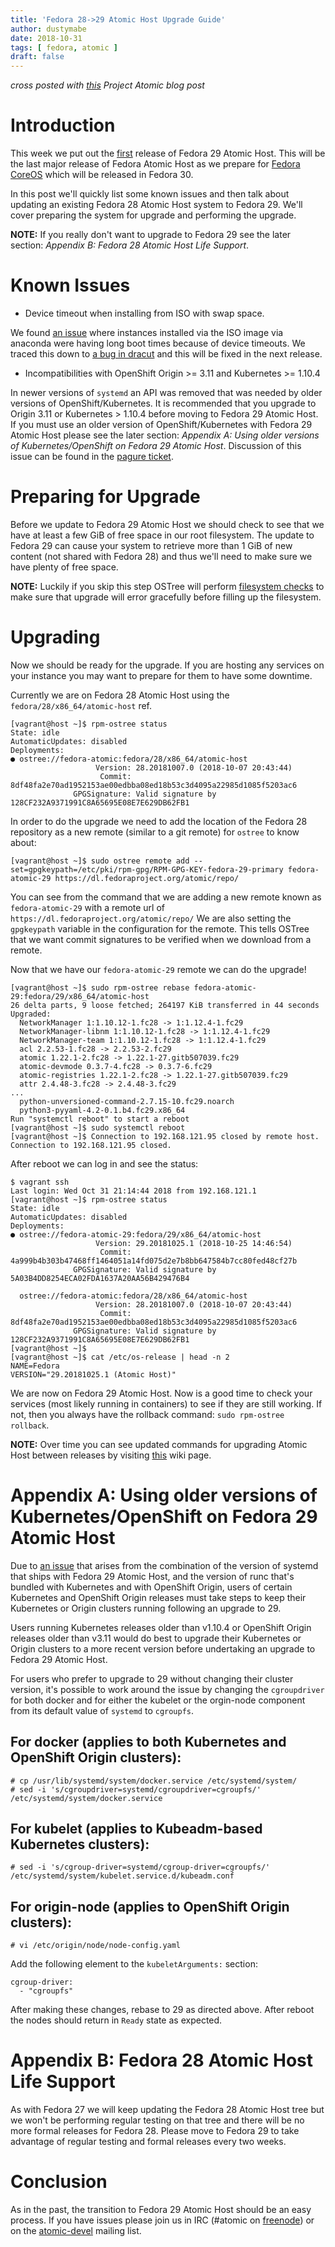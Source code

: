 ```yaml
---
title: 'Fedora 28->29 Atomic Host Upgrade Guide'
author: dustymabe
date: 2018-10-31
tags: [ fedora, atomic ]
draft: false
---
```


*cross posted with [this](http://www.projectatomic.io/blog/2018/10/fedora-atomic-28-to-29-upgrade/)
Project Atomic blog post*

# Introduction

This week we put out the [first](https://lists.projectatomic.io/projectatomic-archives/atomic-devel/2018-October/msg00006.html)
release of Fedora 29 Atomic Host. This will be the last major release
of Fedora Atomic Host as we prepare for [Fedora CoreOS](https://coreos.fedoraproject.org/)
which will be released in Fedora 30.

In this post we'll quickly list some known issues and then talk about updating 
an existing Fedora 28 Atomic Host system to Fedora 29. We'll cover preparing
the system for upgrade and performing the upgrade.

**NOTE:** If you really don't want to upgrade to Fedora 29 see the
          later section: *Appendix B: Fedora 28 Atomic Host Life Support*.

# Known Issues

- Device timeout when installing from ISO with swap space. 

We found [an issue](https://pagure.io/atomic-wg/issue/513)
where instances installed via the ISO image via anaconda were
having long boot times because of device timeouts. We traced
this down to [a bug in dracut](https://bugzilla.redhat.com/show_bug.cgi?id=1641268)
and this will be fixed in the next release.

- Incompatibilities with OpenShift Origin >= 3.11 and Kubernetes >= 1.10.4

In newer versions of `systemd` an API was removed that was needed by
older versions of OpenShift/Kubernetes. It is recommended that you
upgrade to Origin 3.11 or Kubernetes > 1.10.4 before moving to Fedora
29 Atomic Host. If you must use an older version of OpenShift/Kubernetes
with Fedora 29 Atomic Host please see the later section: 
*Appendix A: Using older versions of Kubernetes/OpenShift on Fedora 29 Atomic Host*.
Discussion of this issue can be found in the [pagure ticket](https://pagure.io/atomic-wg/issue/512).

# Preparing for Upgrade

Before we update to Fedora 29 Atomic Host we should check to
see that we have at least a few GiB of free space in our root
filesystem. The update to Fedora 29 can cause your system to
retrieve more than 1 GiB of new content (not shared with Fedora
28) and thus we'll need to make sure we have plenty of free space.

**NOTE:** Luckily if you skip this step OSTree will perform
          [filesystem checks](https://github.com/ostreedev/ostree/pull/987)
          to make sure that upgrade will error gracefully before filling
          up the filesystem.


# Upgrading

Now we should be ready for the upgrade. If you are hosting any services
on your instance you may want to prepare for them to have some downtime.

Currently we are on Fedora 28 Atomic Host using the
`fedora/28/x86_64/atomic-host` ref.

```nohighlight
[vagrant@host ~]$ rpm-ostree status
State: idle
AutomaticUpdates: disabled
Deployments:
● ostree://fedora-atomic:fedora/28/x86_64/atomic-host
                   Version: 28.20181007.0 (2018-10-07 20:43:44)
                    Commit: 8df48fa2e70ad1952153ae00edbba08ed18b53c3d4095a22985d1085f5203ac6
              GPGSignature: Valid signature by 128CF232A9371991C8A65695E08E7E629DB62FB1
```


In order to do the upgrade we need to add the location of
the Fedora 28 repository as a new remote (similar to a
git remote) for `ostree` to know about:

```nohighlight
[vagrant@host ~]$ sudo ostree remote add --set=gpgkeypath=/etc/pki/rpm-gpg/RPM-GPG-KEY-fedora-29-primary fedora-atomic-29 https://dl.fedoraproject.org/atomic/repo/
```

You can see from the command that we are adding a new remote known as
`fedora-atomic-29` with a remote url of `https://dl.fedoraproject.org/atomic/repo/`
We are also setting the `gpgkeypath` variable in the configuration for
the remote. This tells OSTree that we want commit signatures to be
verified when we download from a remote.

Now that we have our `fedora-atomic-29` remote we can do the upgrade!

```nohighlight
[vagrant@host ~]$ sudo rpm-ostree rebase fedora-atomic-29:fedora/29/x86_64/atomic-host
26 delta parts, 9 loose fetched; 264197 KiB transferred in 44 seconds        
Upgraded:                                      
  NetworkManager 1:1.10.12-1.fc28 -> 1:1.12.4-1.fc29        
  NetworkManager-libnm 1:1.10.12-1.fc28 -> 1:1.12.4-1.fc29
  NetworkManager-team 1:1.10.12-1.fc28 -> 1:1.12.4-1.fc29
  acl 2.2.53-1.fc28 -> 2.2.53-2.fc29                
  atomic 1.22.1-2.fc28 -> 1.22.1-27.gitb507039.fc29       
  atomic-devmode 0.3.7-4.fc28 -> 0.3.7-6.fc29        
  atomic-registries 1.22.1-2.fc28 -> 1.22.1-27.gitb507039.fc29
  attr 2.4.48-3.fc28 -> 2.4.48-3.fc29              
...
  python-unversioned-command-2.7.15-10.fc29.noarch
  python3-pyyaml-4.2-0.1.b4.fc29.x86_64
Run "systemctl reboot" to start a reboot
[vagrant@host ~]$ sudo systemctl reboot
[vagrant@host ~]$ Connection to 192.168.121.95 closed by remote host.
Connection to 192.168.121.95 closed.
```

After reboot we can log in and see the status:

```nohighlight
$ vagrant ssh 
Last login: Wed Oct 31 21:14:44 2018 from 192.168.121.1
[vagrant@host ~]$ rpm-ostree status
State: idle
AutomaticUpdates: disabled
Deployments:
● ostree://fedora-atomic-29:fedora/29/x86_64/atomic-host
                   Version: 29.20181025.1 (2018-10-25 14:46:54)
                    Commit: 4a999b4b303b47468ff1464051a14fd075d2e7b8bb647584b7cc80fed48cf27b
              GPGSignature: Valid signature by 5A03B4DD8254ECA02FDA1637A20AA56B429476B4

  ostree://fedora-atomic:fedora/28/x86_64/atomic-host
                   Version: 28.20181007.0 (2018-10-07 20:43:44)
                    Commit: 8df48fa2e70ad1952153ae00edbba08ed18b53c3d4095a22985d1085f5203ac6
              GPGSignature: Valid signature by 128CF232A9371991C8A65695E08E7E629DB62FB1
[vagrant@host ~]$
[vagrant@host ~]$ cat /etc/os-release | head -n 2
NAME=Fedora
VERSION="29.20181025.1 (Atomic Host)"
```

We are now on Fedora 29 Atomic Host. Now is a good time to check your
services (most likely running in containers) to see if they are still
working. If not, then you always have the rollback command: `sudo
rpm-ostree rollback`.

**NOTE:** Over time you can see updated commands for upgrading Atomic
          Host between releases by visiting [this](https://fedoraproject.org/wiki/Atomic_Host_upgrade)
          wiki page.

# Appendix A: Using older versions of Kubernetes/OpenShift on Fedora 29 Atomic Host

Due to [an issue](https://pagure.io/atomic-wg/issue/512) that arises from the
combination of the version of systemd that ships with Fedora 29 Atomic Host,
and the version of runc that's bundled with Kubernetes and with OpenShift
Origin, users of certain Kubernetes and OpenShift Origin releases must take
steps to keep their Kubernetes or Origin clusters running following an upgrade to 29.

Users running Kubernetes releases older than v1.10.4 or OpenShift Origin
releases older than v3.11 would do best to upgrade their Kubernetes or
Origin clusters to a more recent version before undertaking an upgrade
to Fedora 29 Atomic Host.

For users who prefer to upgrade to 29 without changing their cluster
version, it's possible to work around the issue by changing the
`cgroupdriver` for both docker and for either the kubelet or the
orgin-node component from its default value of `systemd` to `cgroupfs`.

## For docker (applies to both Kubernetes and OpenShift Origin clusters):

```nohighlight
# cp /usr/lib/systemd/system/docker.service /etc/systemd/system/
# sed -i 's/cgroupdriver=systemd/cgroupdriver=cgroupfs/' /etc/systemd/system/docker.service
```

## For kubelet (applies to Kubeadm-based Kubernetes clusters):

```nohighlight
# sed -i 's/cgroup-driver=systemd/cgroup-driver=cgroupfs/' /etc/systemd/system/kubelet.service.d/kubeadm.conf
```

## For origin-node (applies to OpenShift Origin clusters):

```nohighlight
# vi /etc/origin/node/node-config.yaml
```

Add the following element to the `kubeletArguments:` section:

```nohighlight
cgroup-driver:
  - "cgroupfs"
```

After making these changes, rebase to 29 as directed above. After reboot
the nodes should return in `Ready` state as expected.

# Appendix B: Fedora 28 Atomic Host Life Support

As with Fedora 27 we will keep updating the Fedora 28 Atomic Host tree
but we won't be performing regular testing on that tree and there will
be no more formal releases for Fedora 28. Please move to Fedora 29 to
take advantage of regular testing and formal releases every two weeks.

# Conclusion

As in the past, the transition to Fedora 29 Atomic Host should be an
easy process. If you have issues please join us in IRC (#atomic on
[freenode](https://freenode.net/)) or on the
[atomic-devel](https://lists.projectatomic.io/mailman/listinfo/atomic-devel)
mailing list.

